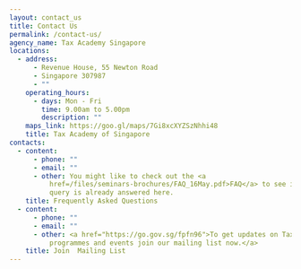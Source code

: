 ```yaml
---
layout: contact_us
title: Contact Us
permalink: /contact-us/
agency_name: Tax Academy Singapore
locations:
  - address:
      - Revenue House, 55 Newton Road
      - Singapore 307987
      - ""
    operating_hours:
      - days: Mon - Fri
        time: 9.00am to 5.00pm
        description: ""
    maps_link: https://goo.gl/maps/7Gi8xcXYZSzNhhi48
    title: Tax Academy of Singapore
contacts:
  - content:
      - phone: ""
      - email: ""
      - other: You might like to check out the <a
          href=/files/seminars-brochures/FAQ_16May.pdf>FAQ</a> to see if your
          query is already answered here.
    title: Frequently Asked Questions
  - content:
      - phone: ""
      - email: ""
      - other: <a href="https://go.gov.sg/fpfn96">To get updates on Tax Academy’s
          programmes and events join our mailing list now.</a>
    title: Join  Mailing List
---
```

